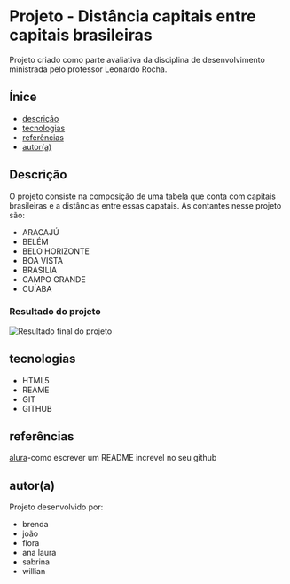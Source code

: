 # Projeto - Distância capitais entre capitais brasileiras

Projeto criado como parte avaliativa da disciplina de desenvolvimento ministrada pelo professor Leonardo Rocha.

## Ínice

* [descrição](#descrição)
* [tecnologias](#tecnologias)
* [referências](#projeto---distância-capitais-entre-capitais-brasileiras)
* [autor(a)](#autora)

## Descrição
 O projeto consiste na composição de uma tabela que conta com capitais brasileiras e a distâncias entre essas capatais. As contantes 
 nesse projeto são:

 * ARACAJÚ
 * BELÉM 
 * BELO HORIZONTE
 * BOA VISTA
 * BRASILIA
 * CAMPO GRANDE 
 * CUÍABA

 ### Resultado do projeto

 ![Resultado final do projeto]()

 

## tecnologias

* HTML5
* REAME
* GIT
* GITHUB


## referências

[alura](https://www.alura.com.br/artigos/escrever-bom-readme)-como escrever um README increvel no seu github


## autor(a)

Projeto desenvolvido por:

* brenda 
* joão
* flora
* ana laura
* sabrina
* willian

